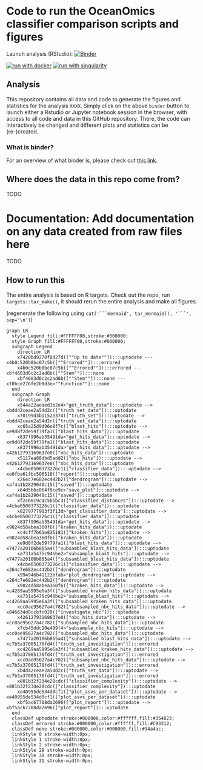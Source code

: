 # Code to run the OceanOmics classifier comparison scripts and figures

Launch analysis (RStudio): [![Binder](https://mybinder.org/badge_logo.svg)](https://mybinder.org/v2/gh/Hobbeist/reproducibility-template-R/HEAD?urlpath=rstudio)  
  
  
[![run with docker](https://img.shields.io/badge/run%20with-docker-0db7ed?labelColor=000000&logo=docker)](https://www.docker.com/) [![run with singularity](https://img.shields.io/badge/run%20with-singularity-1d355c.svg?labelColor=000000)](https://sylabs.io/docs/)

## Analysis
This repository contains all data and code to generate the figures and statistics for the analysis `XXXX`. Simply click on the above `binder` button to launch either a Rstudio or Jupyter notebook session in the browser, with access 
to all code and data in this GitHub repository. There, the code can interactively be changed and different plots and statistics can be (re-)created.

### What is binder?
For an overview of what binder is, please check out [this link](https://mybinder.org/).  

## Where does the data in this repo come from?

TODO 

# Documentation: Add documentation on any data created from raw files here

TODO

## How to run this

The entire analysis is based on R targets. Check out the repo, run `targets::tar_make()`, it should rerun the entire analysis and make all figures.

(regenerate the following using `cat('```mermaid', tar_mermaid(), '```', sep='\n')`)

```mermaid
graph LR
  style Legend fill:#FFFFFF00,stroke:#000000;
  style Graph fill:#FFFFFF00,stroke:#000000;
  subgraph Legend
    direction LR
    x7420bd9270f8d27d([""Up to date""]):::uptodate --- x4b0c520b8bc07c5b([""Errored""]):::errored
    x4b0c520b8bc07c5b([""Errored""]):::errored --- xbf4603d6c2c2ad6b([""Stem""]):::none
    xbf4603d6c2c2ad6b([""Stem""]):::none --- xf0bce276fe2b9d3e>""Function""]:::none
  end
  subgraph Graph
    direction LR
    x544a22aeaed1b2e4>"get_truth_data"]:::uptodate --> xbdd42ceae2a54d2c(["truth_set_data"]):::uptodate
    x70199d3b1152e374(["truth_set"]):::uptodate --> xbdd42ceae2a54d2c(["truth_set_data"]):::uptodate
    xc65a25d9d96e8f7c(["blast_hits"]):::uptodate --> xe9d8f2de59f79fa1(["blast_hits_data"]):::uptodate
    x837f996ab35491da>"get_hits_data"]:::uptodate --> xe9d8f2de59f79fa1(["blast_hits_data"]):::uptodate
    x837f996ab35491da>"get_hits_data"]:::uptodate --> x42612793169637e0(["nbc_hits_data"]):::uptodate
    x5117ea88dbd5add2(["nbc_hits"]):::uptodate --> x42612793169637e0(["nbc_hits_data"]):::uptodate
    x4cbe0500373226c1(["classifier_data"]):::uptodate --> xe0fba61fbc506510(["report"]):::uptodate
    x264c7e682ec442b2(["dendrogram"]):::uptodate --> xaf4a1b2829040c15(["saved"]):::uptodate
    x64d5b6c864f8ce9c>"save_plot"]:::uptodate --> xaf4a1b2829040c15(["saved"]):::uptodate
    xf2c68c9c4c5bbbc3(["classifier_distances"]):::uptodate --> x4cbe0500373226c1(["classifier_data"]):::uptodate
    x8279777903f3f13d>"get_classifier_data"]:::uptodate --> x4cbe0500373226c1(["classifier_data"]):::uptodate
    x837f996ab35491da>"get_hits_data"]:::uptodate --> x9024d58abea360f6(["kraken_hits_data"]):::uptodate
    xc4cff7b61e825181(["kraken_hits"]):::uptodate --> x9024d58abea360f6(["kraken_hits_data"]):::uptodate
    xe9d8f2de59f79fa1(["blast_hits_data"]):::uptodate --> x7477a20106b865a4(["subsambled_blast_hits_data"]):::uptodate
    xa731a5475c946be2>"subsample_blast_hits"]:::uptodate --> x7477a20106b865a4(["subsambled_blast_hits_data"]):::uptodate
    x4cbe0500373226c1(["classifier_data"]):::uptodate --> x264c7e682ec442b2(["dendrogram"]):::uptodate
    x994946b41121bfa6>"plot_dendrogram"]:::uptodate --> x264c7e682ec442b2(["dendrogram"]):::uptodate
    x9024d58abea360f6(["kraken_hits_data"]):::uptodate --> xc4269aa5995e6a3f(["subsambled_kraken_hits_data"]):::uptodate
    xa731a5475c946be2>"subsample_blast_hits"]:::uptodate --> xc4269aa5995e6a3f(["subsambled_kraken_hits_data"]):::uptodate
    xcc0ae95627a4c782(["subsampled_nbc_hits_data"]):::uptodate --> x046634d8ccbfc029(["investigate_nbc"]):::uptodate
    x42612793169637e0(["nbc_hits_data"]):::uptodate --> xcc0ae95627a4c782(["subsampled_nbc_hits_data"]):::uptodate
    x7cb45ddc20e499f4>"subsample_nbc_hits"]:::uptodate --> xcc0ae95627a4c782(["subsampled_nbc_hits_data"]):::uptodate
    x7477a20106b865a4(["subsambled_blast_hits_data"]):::uptodate --> xc7b5a37005176fd4(["truth_set_investigation"]):::errored
    xc4269aa5995e6a3f(["subsambled_kraken_hits_data"]):::uptodate --> xc7b5a37005176fd4(["truth_set_investigation"]):::errored
    xcc0ae95627a4c782(["subsampled_nbc_hits_data"]):::uptodate --> xc7b5a37005176fd4(["truth_set_investigation"]):::errored
    xbdd42ceae2a54d2c(["truth_set_data"]):::uptodate --> xc7b5a37005176fd4(["truth_set_investigation"]):::errored
    x801b32f234e20cdc(["classifier_complexity"]):::uptodate --> x801b32f234e20cdc(["classifier_complexity"]):::uptodate
    xe40955de534d0cf1(["plot_asvs_per_dataset"]):::uptodate --> xe40955de534d0cf1(["plot_asvs_per_dataset"]):::uptodate
    xbf5ac67708da2696(["plot_report"]):::uptodate --> xbf5ac67708da2696(["plot_report"]):::uptodate
  end
  classDef uptodate stroke:#000000,color:#ffffff,fill:#354823;
  classDef errored stroke:#000000,color:#ffffff,fill:#C93312;
  classDef none stroke:#000000,color:#000000,fill:#94a4ac;
  linkStyle 0 stroke-width:0px;
  linkStyle 1 stroke-width:0px;
  linkStyle 2 stroke-width:0px;
  linkStyle 29 stroke-width:0px;
  linkStyle 30 stroke-width:0px;
  linkStyle 31 stroke-width:0px;
```